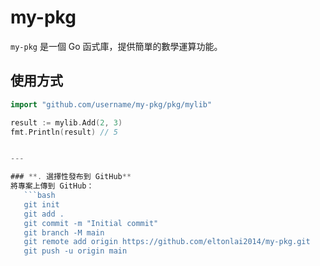 # my-pkg

`my-pkg` 是一個 Go 函式庫，提供簡單的數學運算功能。

## 使用方式

```go
import "github.com/username/my-pkg/pkg/mylib"

result := mylib.Add(2, 3)
fmt.Println(result) // 5


---

### **. 選擇性發布到 GitHub**
將專案上傳到 GitHub：
   ```bash
   git init
   git add .
   git commit -m "Initial commit"
   git branch -M main
   git remote add origin https://github.com/eltonlai2014/my-pkg.git
   git push -u origin main
